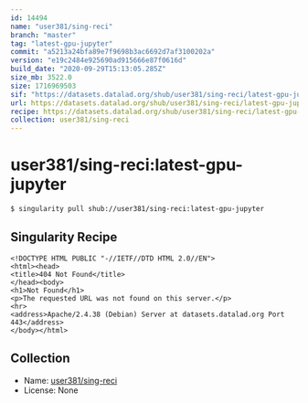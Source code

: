 ```yaml
---
id: 14494
name: "user381/sing-reci"
branch: "master"
tag: "latest-gpu-jupyter"
commit: "a5213a24bfa89e7f9698b3ac6692d7af3100202a"
version: "e19c2484e925690ad915666e87f0616d"
build_date: "2020-09-29T15:13:05.285Z"
size_mb: 3522.0
size: 1716969503
sif: "https://datasets.datalad.org/shub/user381/sing-reci/latest-gpu-jupyter/2020-09-29-a5213a24-e19c2484/e19c2484e925690ad915666e87f0616d.sif"
url: https://datasets.datalad.org/shub/user381/sing-reci/latest-gpu-jupyter/2020-09-29-a5213a24-e19c2484/
recipe: https://datasets.datalad.org/shub/user381/sing-reci/latest-gpu-jupyter/2020-09-29-a5213a24-e19c2484/Singularity
collection: user381/sing-reci
---
```


# user381/sing-reci:latest-gpu-jupyter

```bash
$ singularity pull shub://user381/sing-reci:latest-gpu-jupyter
```

## Singularity Recipe

```singularity
<!DOCTYPE HTML PUBLIC "-//IETF//DTD HTML 2.0//EN">
<html><head>
<title>404 Not Found</title>
</head><body>
<h1>Not Found</h1>
<p>The requested URL was not found on this server.</p>
<hr>
<address>Apache/2.4.38 (Debian) Server at datasets.datalad.org Port 443</address>
</body></html>
```

## Collection

 - Name: [user381/sing-reci](https://github.com/user381/sing-reci)
 - License: None

